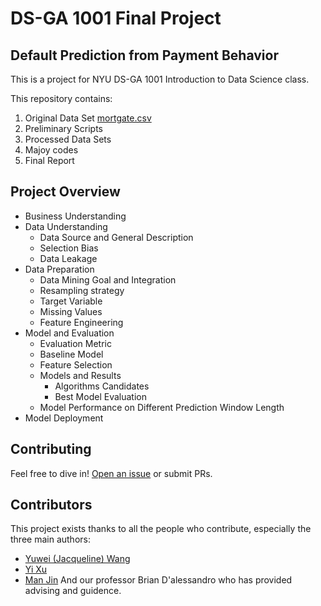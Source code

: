 # DS-GA 1001 Final Project 
## Default Prediction from Payment Behavior

This is a project for NYU DS-GA 1001 Introduction to Data Science class.

This repository contains:

1. Original Data Set [mortgate.csv](https://github.com/yuwei-jacque-wang/DS-GA-1001-Project)
2. Preliminary Scripts 
3. Processed Data Sets 
4. Majoy codes
5. Final Report 


## Project Overview

- Business Understanding
- Data Understanding
  - Data Source and General Description
  - Selection Bias
  - Data Leakage
- Data Preparation
  - Data Mining Goal and Integration
  - Resampling strategy
  - Target Variable
  - Missing Values
  - Feature Engineering
- Model and Evaluation
  - Evaluation Metric
  - Baseline Model
  - Feature Selection
  - Models and Results
    - Algorithms Candidates
    - Best Model Evaluation
  - Model Performance on Different Prediction Window Length
- Model Deployment


## Contributing

Feel free to dive in! [Open an issue](https://github.com/yuwei-jacque-wang/DS-GA-1001-Project/issues/new) or submit PRs.

## Contributors

This project exists thanks to all the people who contribute, especially the three main authors:
- [Yuwei (Jacqueline) Wang](https://github.com/yuwei-jacque-wang)
- [Yi Xu](https://www.linkedin.com/in/goodluckxuyi/)
- [Man Jin](https://www.linkedin.com/in/man-jin/)
And our professor Brian D'alessandro who has provided advising and guidence.


